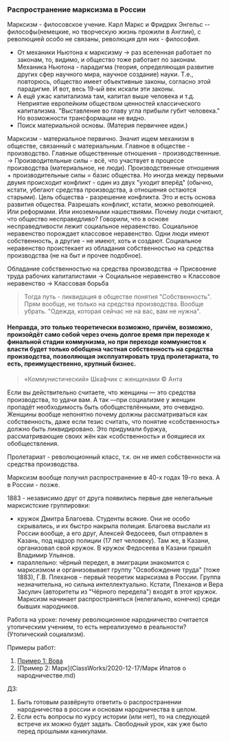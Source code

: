 ### Распространение марксизма в России

Марксизм - филосовское учение. 
Карл Маркс и Фридрих Энгельс -- философы(немецкие, но творческую жизнь прожили в Англии), с революцией особо не связаны, революция для них - философия. 

- От механики Ньютона к марксизму -> раз вселенная работает по законам, то, видимо, и общество тоже работает по законам. Механика Ньютона - парадигма (теория, определяющая развитие других сфер научного мира, научное создание) науки. Т.е., повторюсь, общество имеет объективные законы, согласно этой парадигме. И вот, весь 19-ый век искали эти законы.
- А ещё ужас капитализма там, капитал выше человека и т.д. Неприятие европейким обществом ценностей классического капитализма. "Выставление во главу угла прибыли губит человека." Но возможности трансформации не видно.
- Поиск материальной основы. (Материя первичнее идеи.)

Марксизм - материальное первично. Значит ищем механизм в обществе, связанный с материальным. Главное в обществе - производство. Главные общественные отношения - производственные. -> Производительные силы - всё, что участвует в процессе производства (материальное, не люди). 
Производственные отношения + производительные силы = базис общества. Но иногда между первыми двумя происходит конфликт - один из двух "уходит вперёд" (обычно, кстати, убегают средства производства, а отношения остаются старыми). Цель общества - разрешение конфликта. Это и есть основа развития общества.
Разрешать конфликт, кстати, можно революцией. Или реформами. Или иноземными нашествиями.
Почему люди считают, что общество несправедливо? Говорили, что в основе несправедливости лежит социальное неравенство. Социальное неравенство порождает классовое неравенство. Одни люди имеют собственность, а другие - не имеют, хоть и создают. Социальное неравенство проистекает из обладания собственностью на средства производства (не на быт и прочее подобное). 

Обладание собственностью на средства производства -> Присвоение труда рабочих капиталистами -> Социальное неравенство ≈ Классовое неравенство -> Классовая борьба

> Тогда путь - ликвидация в обществе понятия "Собственность". Прям вообще, не только на средства производства. Вообще убрать. "Одежда, которая сейчас не на вас, вам не нужна". 

#### Неправда, это только теоретически возможно, причём, возможно, произойдёт само собой через очень долгое время при переходе к финальной стадии коммунизма, но при переходе коммунистов к власти будет только обобщена частная собственность на средства производства, позволяющая эксплуатировать труд пролетариата, то есть, преимущественно, крупный бизнес.

> «Коммунистический» Шкафчик с женщинами © Анта

Если вы действительно считаете, что женщины — это средства производства, то удачи вам. А так —при социализме у женщин пропадёт необходимость быть обобществлёнными, это очевидно. Женщины вообще непонятно почему должны рассматриваться как собственность, даже если тезис считать, что понятие «собственность» должно быть ликвидировано. Это придумали буржуа, рассматривающие своих жён как «собственность» и боящиеся их обобществления.

Пролетариат - революционный класс, т.к. он не имел собственности на средства производства.

Марксизм вообще получил распространение в 40-х годах 19-го века. А в России - позже.

1883 - независимо друг от друга появились первые две нелегальные марксистские группировки:

- кружок Дмитра Благоева. Студенты всякие. Они не особо скрывались, и их быстро накрыла полиция. Благоева выслали из России вообще, а его друг, Алексей Федосеев, был отправлен в Казань, под надзор полиции (17 лет человеку). Там же, в Казани, организовал свой кружок. В кружок Федосеева в Казани пришёл Владимир Ульянов.
- параллельно: чёрный передел, в эмиграции знакомится с марксизмом и организовывает группу "Освобождение труда" (тоже 1883), Г.В. Плеханов - первый теоретик марксизма в России. Группа незначительна, но сильна интеллектуально. Кстати, Плеханов и Вера Засулич (авторитеты из "Чёрного передела") входят в этот кружок. Марксизм начинает распространяться (нелегально, конечно) среди бывших народников.

Работа на уроке: почему революционное народничество считается утопическим учением, то есть нереализуемо в реальности? (Утопический социализм).

Примеры работ:

1. [Пример 1: Вова](ClassWorks/2020-12-17/)
2. [Пример 2: Марк](ClassWorks/2020-12-17/Марк Ипатов о народничестве.md)

ДЗ: 
1. Быть готовым развёрнуто ответить о распространении народничества в россии и основам народничества в целом.
2. Если есть вопросы по курсу истории (или нет), то на следующей встрече их можно будет задать. Свободный урок, как уже было перед прошлыми каникулами.

